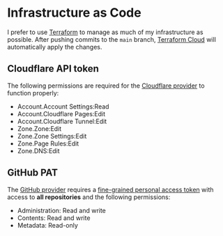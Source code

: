 # Infrastructure as Code

I prefer to use [Terraform][tf] to manage as much of my infrastructure as possible. After pushing commits to the `main` branch, [Terraform Cloud][tf-cloud] will automatically apply the changes.

## Cloudflare API token

The following permissions are required for the [Cloudflare provider][cf-provider] to function properly:

- Account.Account Settings:Read
- Account.Cloudflare Pages:Edit
- Account.Cloudflare Tunnel:Edit
- Zone.Zone:Edit
- Zone.Zone Settings:Edit
- Zone.Page Rules:Edit
- Zone.DNS:Edit

## GitHub PAT

The [GitHub provider][gh-provider] requires a [fine-grained personal access token][gh-pat] with access to **all repositories** and the following permissions:

- Administration: Read and write
- Contents: Read and write
- Metadata: Read-only

[tf]: https://www.terraform.io/
[tf-cloud]: https://www.terraform.io/cloud
[cf-provider]: https://registry.terraform.io/providers/cloudflare/cloudflare/latest
[gh-provider]: https://registry.terraform.io/providers/integrations/github/latest
[gh-pat]: https://docs.github.com/en/authentication/keeping-your-account-and-data-secure/creating-a-personal-access-token#creating-a-fine-grained-personal-access-token